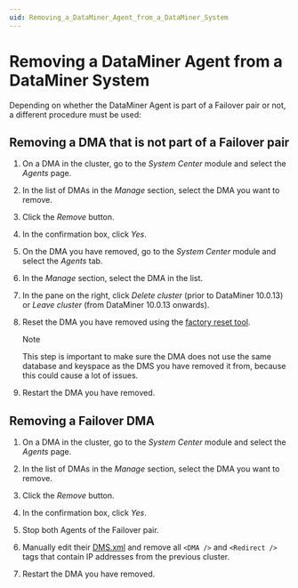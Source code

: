 ```yaml
---
uid: Removing_a_DataMiner_Agent_from_a_DataMiner_System
---
```


# Removing a DataMiner Agent from a DataMiner System

Depending on whether the DataMiner Agent is part of a Failover pair or not, a different procedure must be used:

## Removing a DMA that is not part of a Failover pair

1. On a DMA in the cluster, go to the *System Center* module and select the *Agents* page.

1. In the list of DMAs in the *Manage* section, select the DMA you want to remove.

1. Click the *Remove* button.

1. In the confirmation box, click *Yes*.

1. On the DMA you have removed, go to the *System Center* module and select the *Agents* tab.

1. In the *Manage* section, select the DMA in the list.

1. In the pane on the right, click *Delete cluster* (prior to DataMiner 10.0.13) or *Leave cluster* (from DataMiner 10.0.13 onwards).

1. Reset the DMA you have removed using the [factory reset tool](xref:Factory_reset_tool).

   > [!NOTE]
   > This step is important to make sure the DMA does not use the same database and keyspace as the DMS you have removed it from, because this could cause a lot of issues.

1. Restart the DMA you have removed.

## Removing a Failover DMA

1. On a DMA in the cluster, go to the *System Center* module and select the *Agents* page.

1. In the list of DMAs in the *Manage* section, select the DMA you want to remove.

1. Click the *Remove* button.

1. In the confirmation box, click *Yes*.

1. Stop both Agents of the Failover pair.

1. Manually edit their [DMS.xml](xref:DMS_xml) and remove all `<DMA />` and `<Redirect />` tags that contain IP addresses from the previous cluster.

1. Restart the DMA you have removed.
